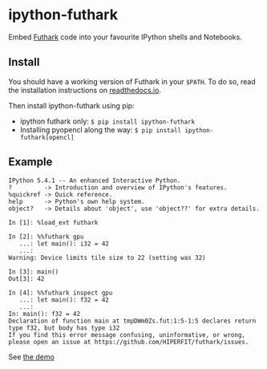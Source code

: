 # ipython-futhark

Embed [Futhark](http://futhark-lang.org) code into your favourite IPython
shells and Notebooks.

## Install

You should have a working version of Futhark in your `$PATH`. To do so, read
the installation instructions on
[readthedocs.io](https://futhark.readthedocs.io/en/latest/installation.html).

Then install ipython-futhark using pip:

* ipython futhark only: `$ pip install ipython-futhark`
* Installing pyopencl along the way: `$ pip install ipython-futhark[opencl]`

## Example

```ipython
IPython 5.4.1 -- An enhanced Interactive Python.
?         -> Introduction and overview of IPython's features.
%quickref -> Quick reference.
help      -> Python's own help system.
object?   -> Details about 'object', use 'object??' for extra details.

In [1]: %load_ext futhark

In [2]: %%futhark gpu
   ...: let main(): i32 = 42
   ...: 
Warning: Device limits tile size to 22 (setting was 32)

In [3]: main()
Out[3]: 42

In [4]: %%futhark inspect gpu
   ...: let main(): f32 = 42
   ...: 
In: main(): f32 = 42
Declaration of function main at tmpDWm0Zs.fut:1:5-1:5 declares return type f32, but body has type i32
If you find this error message confusing, uninformative, or wrong, please open an issue at https://github.com/HIPERFIT/futhark/issues.

```

See [the demo](http://nbviewer.jupyter.org/github/titouanc/ipython-futhark/blob/master/Demo.ipynb)
